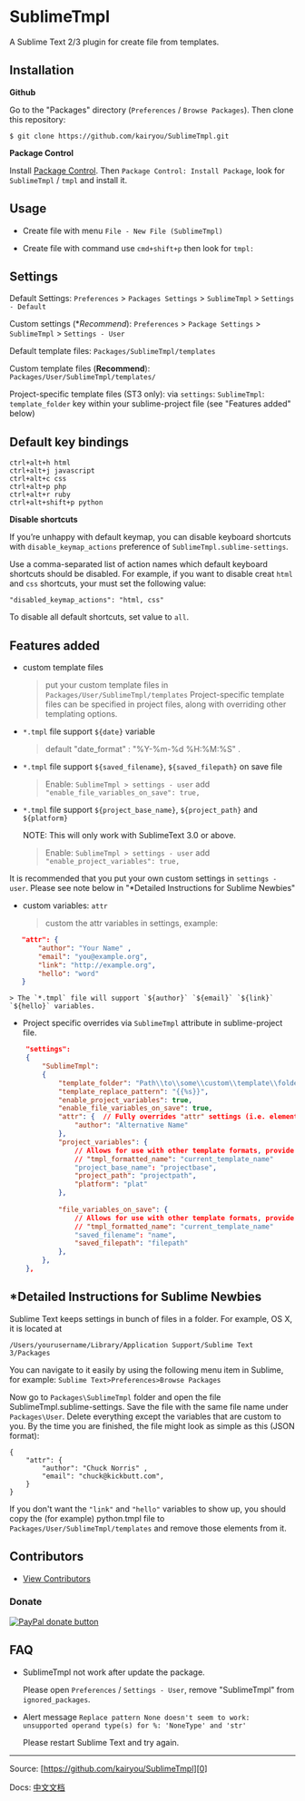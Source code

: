 SublimeTmpl
===========

A Sublime Text 2/3 plugin for create file from templates.

Installation
------------

**Github**

Go to the "Packages" directory (`Preferences` / `Browse Packages`). Then clone this repository:

    $ git clone https://github.com/kairyou/SublimeTmpl.git

**Package Control**

Install [Package Control][1]. Then `Package Control: Install Package`, look for `SublimeTmpl` / `tmpl` and install it.

Usage
-----

- Create file with menu
   `File - New File (SublimeTmpl)`

- Create file with command
   use `cmd+shift+p` then look for `tmpl:`

Settings
--------

Default Settings: `Preferences` > `Packages Settings` > `SublimeTmpl` > `Settings - Default`

Custom settings (**Recommend*): `Preferences` > `Package Settings` > `SublimeTmpl` > `Settings - User`

Default template files: `Packages/SublimeTmpl/templates`

Custom template files (**Recommend**): `Packages/User/SublimeTmpl/templates/`

Project-specific template files (ST3 only): via `settings`: `SublimeTmpl`: `template_folder` key within your sublime-project file (see "Features added" below)


Default key bindings
--------------------

    ctrl+alt+h html
    ctrl+alt+j javascript
    ctrl+alt+c css
    ctrl+alt+p php
    ctrl+alt+r ruby
    ctrl+alt+shift+p python

**Disable shortcuts**

If you’re unhappy with default keymap, you can disable keyboard shortcuts with `disable_keymap_actions` preference of `SublimeTmpl.sublime-settings`.

Use a comma-separated list of action names which default keyboard shortcuts should be disabled. For example, if you want to disable creat `html` and `css` shortcuts, your must set the following value:

    "disabled_keymap_actions": "html, css"

To disable all default shortcuts, set value to `all`.


## Features added

- custom template files

    > put your custom template files in `Packages/User/SublimeTmpl/templates` 
    > Project-specific template files can be specified in project files, along with overriding other templating options.

- `*.tmpl` file support `${date}` variable

    > default "date_format" : "%Y-%m-%d %H:%M:%S" .

- `*.tmpl` file support `${saved_filename}`, `${saved_filepath}` on save file

    > Enable: `SublimeTmpl > settings - user` add `"enable_file_variables_on_save": true,`

- `*.tmpl` file support `${project_base_name}`, `${project_path}` and `${platform}`

    NOTE: This will only work with SublimeText 3.0 or above.

    > Enable: `SublimeTmpl > settings - user` add `"enable_project_variables": true,`


It is recommended that you put your own custom settings in `settings - user`.  Please see note below in "*Detailed Instructions for Sublime Newbies"

- custom variables: `attr`

    > custom the attr variables in settings, example:
    >
 ``` json
    "attr": {
        "author": "Your Name" ,
        "email": "you@example.org",
        "link": "http://example.org",
        "hello": "word"
    }
```

    > The `*.tmpl` file will support `${author}` `${email}` `${link}` `${hello}` variables.

- Project specific overrides via `SublimeTmpl` attribute in sublime-project file.
    >
``` json
    "settings":
    {
        "SublimeTmpl":
        {
            "template_folder": "Path\\to\\some\\custom\\template\\folder",
            "template_replace_pattern": "{{%s}}",
            "enable_project_variables": true,
            "enable_file_variables_on_save": true,
            "attr": {  // Fully overrides "attr" settings (i.e. elements missing here will not attempt to be replaced in template)
                "author": "Alternative Name"
            },
            "project_variables": {
                // Allows for use with other template formats, provide mapping here
                // "tmpl_formatted_name": "current_template_name"
                "project_base_name": "projectbase",
                "project_path": "projectpath",
                "platform": "plat"
            },
            
            "file_variables_on_save": {
                // Allows for use with other template formats, provide mapping here
                // "tmpl_formatted_name": "current_template_name"
                "saved_filename": "name",
                "saved_filepath": "filepath"
            },
        },
    },
```

*Detailed Instructions for Sublime Newbies
-----------------------------------------

Sublime Text keeps settings in bunch of files in a folder. For example, OS X, it is located at

```/Users/yourusername/Library/Application Support/Sublime Text 3/Packages```

You can navigate to it easily by using the following menu item in Sublime, for example: `Sublime Text>Preferences>Browse Packages`

Now go to `Packages\SublimeTmpl` folder and open the file SublimeTmpl.sublime-settings.  Save the file with the same file name under `Packages\User`. Delete everything except the variables that are custom to you. By the time you are finished, the file might look as simple as this (JSON format):
```
{
    "attr": {
        "author": "Chuck Norris" ,
        "email": "chuck@kickbutt.com",
    }
}
```

If you don't want the  `"link"` and `"hello"` variables to show up, you should copy the (for example) python.tmpl file to `Packages/User/SublimeTmpl/templates` and remove those elements from it.  


Contributors
-------
- [View Contributors](https://github.com/kairyou/SublimeTmpl/graphs/contributors)

### Donate
<span class="badge-paypal"><a href="https://www.paypal.me/kairyou" title="Donate to this project using Paypal"><img src="https://img.shields.io/badge/paypal-donate-yellow.svg" alt="PayPal donate button" /></a></span>

FAQ
---
- SublimeTmpl not work after update the package.

  Please open `Preferences` / `Settings - User`, remove "SublimeTmpl" from `ignored_packages`.
- Alert message `Replace pattern None doesn't seem to work: unsupported operand type(s) for %: 'NoneType' and 'str'`

  Please restart Sublime Text and try again.

--------------------
Source: [https://github.com/kairyou/SublimeTmpl][0]

Docs: [中文文档](https://xhl.me/archives/sublime-template-engine-sublimetmpl/)


[0]: https://github.com/kairyou/SublimeTmpl
[1]: https://packagecontrol.io

